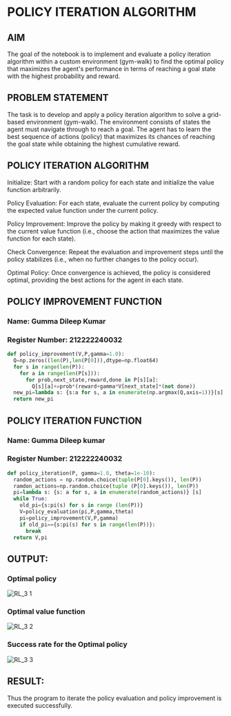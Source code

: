 # POLICY ITERATION ALGORITHM

## AIM
The goal of the notebook is to implement and evaluate a policy iteration algorithm within a custom environment (gym-walk) to find the optimal policy that maximizes the agent's performance in terms of reaching a goal state with the highest probability and reward.

## PROBLEM STATEMENT
The task is to develop and apply a policy iteration algorithm to solve a grid-based environment (gym-walk). The environment consists of states the agent must navigate through to reach a goal. The agent has to learn the best sequence of actions (policy) that maximizes its chances of reaching the goal state while obtaining the highest cumulative reward.

## POLICY ITERATION ALGORITHM

Initialize: Start with a random policy for each state and initialize the value function arbitrarily.

Policy Evaluation: For each state, evaluate the current policy by computing the expected value function under the current policy.

Policy Improvement: Improve the policy by making it greedy with respect to the current value function (i.e., choose the action that maximizes the value function for each state).

Check Convergence: Repeat the evaluation and improvement steps until the policy stabilizes (i.e., when no further changes to the policy occur).

Optimal Policy: Once convergence is achieved, the policy is considered optimal, providing the best actions for the agent in each state.

## POLICY IMPROVEMENT FUNCTION
### Name: Gumma Dileep Kumar
### Register Number: 212222240032
```python
def policy_improvement(V,P,gamma=1.0):
  Q=np.zeros((len(P),len(P[0])),dtype=np.float64)
  for s in range(len(P)):
    for a in range(len(P[s])):
      for prob,next_state,reward,done in P[s][a]:
        Q[s][a]+=prob*(reward+gamma*V[next_state]*(not done))
  new_pi=lambda s: {s:a for s, a in enumerate(np.argmax(Q,axis=1))}[s]
  return new_pi
```

## POLICY ITERATION FUNCTION
### Name: Gumma Dileep kumar
### Register Number: 212222240032
```python
def policy_iteration(P, gamma=1.0, theta=1e-10):
  random_actions = np.random.choice(tuple(P[0].keys()), len(P))
  ramdon_actions=np.random.choice(tuple (P[0].keys()), len(P))
  pi=lambda s: {s: a for s, a in enumerate(random_actions)} [s]
  while True:
    old_pi={s:pi(s) for s in range (len(P))}
    V=policy_evaluation(pi,P,gamma,theta)
    pi=policy_improvement(V,P,gamma)
    if old_pi=={s:pi(s) for s in range(len(P))}:
      break
  return V,pi
```
## OUTPUT:
### Optimal policy

![RL_3 1](https://github.com/user-attachments/assets/01a04a65-0c7b-4f85-b44f-12085ebd243b)


### Optimal value function
![RL_3 2](https://github.com/user-attachments/assets/6a5f77a1-4d01-4f00-a79c-ebf1759ea723)


### Success rate for the Optimal policy
![RL_3 3](https://github.com/user-attachments/assets/8ee7f7b9-4e6f-4282-af85-f3c80f429050)


## RESULT:
Thus the program to iterate the policy evaluation and policy improvement is executed successfully.
